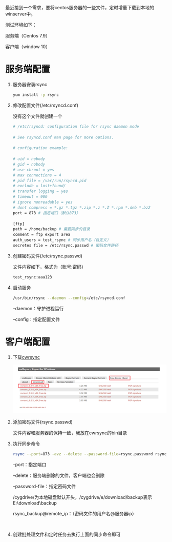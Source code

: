 

最近接到一个需求，要将centos服务器的一些文件，定时增量下载到本地的winserver中。

测试环境如下：

服务端（Centos 7.9）

客户端（window 10）

# 服务端配置

1. 服务器安装rsync

    ```bash
    yum install -y rsync
    ```
2. 修改配置文件(/etc/rsyncd.conf)

    没有这个文件就创建一个

    ```bash
    # /etc/rsyncd: configuration file for rsync daemon mode

    # See rsyncd.conf man page for more options.

    # configuration example:

    # uid = nobody
    # gid = nobody
    # use chroot = yes
    # max connections = 4
    # pid file = /var/run/rsyncd.pid
    # exclude = lost+found/
    # transfer logging = yes
    # timeout = 900
    # ignore nonreadable = yes
    # dont compress = *.gz *.tgz *.zip *.z *.Z *.rpm *.deb *.bz2
    port = 873 # 指定端口（默认873）

    [ftp]
    path = /home/backup # 需要同步的目录
    comment = ftp export area
    auth_users = test_rsync # 同步用户名（自定义）
    secretes file = /etc/rsync.passwd # 密码文件路径
    ```
3. 创建密码文件(/etc/rsync.passwd)

    文件内容如下，格式为（账号:密码）

    ```bash
    test_rsync:aaa123
    ```
4. 启动服务

    ```bash
    /usr/bin/rsync --daemon --config=/etc/rsyncd.conf
    ```

    –daemon：守护进程运行

    –config：指定配置文件

# 客户端配置

1. 下载[cwrsync](https://www.itefix.net/cwrsync)

    ![Untitled](assets/network-asset-47753b50d4b28a9845bc4381bd844a56-20241214140404-qob7777.png)​
2. 添加密码文件(rsync.passwd)

    文件内容和服务器的保持一致，我放在cwrsync的bin目录
3. 执行同步命令

    ```bash
    rsync --port=873 -avz --delete --password-file=rsync.password rsync_backup@remote_ip::ftp /cygdrive/e/download/backup
    ```
    –port：指定端口

    –delete：服务端删除的文件，客户端也会删除

    –password-file：指定密码文件

    /cygdrive/为本地磁盘默认开头，/cygdrive/e/download/backup表示E:\\download\\backup

    rsync\_backup@remote\_ip：（密码文件的用户名@服务器ip）

    ‍
4. 创建批处理文件和定时任务去执行上面的同步命令即可
